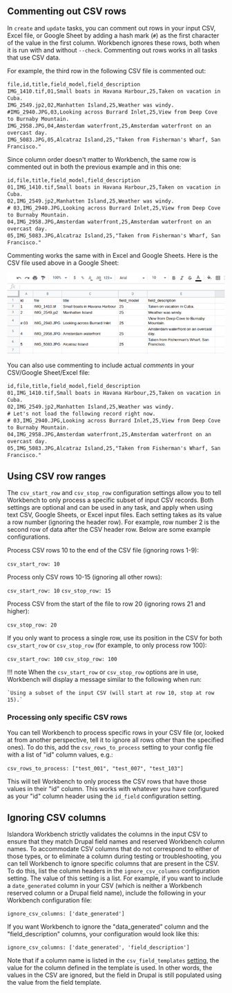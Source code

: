 ## Commenting out CSV rows

In `create` and `update` tasks, you can comment out rows in your input CSV, Excel file, or Google Sheet by adding a hash mark (`#`) as the first character of the value in the first column. Workbench ignores these rows, both when it is run with and without `--check`. Commenting out rows works in all tasks that use CSV data.

For example, the third row in the following CSV file is commented out:

```text
file,id,title,field_model,field_description
IMG_1410.tif,01,Small boats in Havana Harbour,25,Taken on vacation in Cuba.
IMG_2549.jp2,02,Manhatten Island,25,Weather was windy.
#IMG_2940.JPG,03,Looking across Burrard Inlet,25,View from Deep Cove to Burnaby Mountain.
IMG_2958.JPG,04,Amsterdam waterfront,25,Amsterdam waterfront on an overcast day.
IMG_5083.JPG,05,Alcatraz Island,25,"Taken from Fisherman's Wharf, San Francisco."
```

Since column order doesn't matter to Workbench, the same row is commented out in both the previous example and in this one:

```text
id,file,title,field_model,field_description
01,IMG_1410.tif,Small boats in Havana Harbour,25,Taken on vacation in Cuba.
02,IMG_2549.jp2,Manhatten Island,25,Weather was windy.
# 03,IMG_2940.JPG,Looking across Burrard Inlet,25,View from Deep Cove to Burnaby Mountain.
04,IMG_2958.JPG,Amsterdam waterfront,25,Amsterdam waterfront on an overcast day.
05,IMG_5083.JPG,Alcatraz Island,25,"Taken from Fisherman's Wharf, San Francisco."
```

Commenting works the same with in Excel and Google Sheets. Here is the CSV file used above in a Google Sheet:

![Google Sheet with commented row](images/google_sheet_commented_row.png)

You can also use commenting to include actual *comments* in your CSV/Google Sheet/Excel file:

```text
id,file,title,field_model,field_description
01,IMG_1410.tif,Small boats in Havana Harbour,25,Taken on vacation in Cuba.
02,IMG_2549.jp2,Manhatten Island,25,Weather was windy.
# Let's not load the following record right now.
# 03,IMG_2940.JPG,Looking across Burrard Inlet,25,View from Deep Cove to Burnaby Mountain.
04,IMG_2958.JPG,Amsterdam waterfront,25,Amsterdam waterfront on an overcast day.
05,IMG_5083.JPG,Alcatraz Island,25,"Taken from Fisherman's Wharf, San Francisco."
```

## Using CSV row ranges

The `csv_start_row` and `csv_stop_row` configuration settings allow you to tell Workbench to only process a specific subset of input CSV records. Both settings are optional and can be used in any task, and apply when using text CSV, Google Sheets, or Excel input files. Each setting takes as its value a row number (ignoring the header row). For example, row number 2 is the second row of data after the CSV header row. Below are some example configurations.

Process CSV rows 10 to the end of the CSV file (ignoring rows 1-9):

`csv_start_row: 10`

Process only CSV rows 10-15 (ignoring all other rows):

`csv_start_row: 10`
`csv_stop_row: 15`

Process CSV from the start of the file to row 20 (ignoring rows 21 and higher):

`csv_stop_row: 20`

If you only want to process a single row, use its position in the CSV for both `csv_start_row` or `csv_stop_row` (for example, to only process row 100):

`csv_start_row: 100`
`csv_stop_row: 100`

!!! note
    When the `csv_start_row` or `csv_stop_row` options are in use, Workbench will display a message similar to the following when run:

    `Using a subset of the input CSV (will start at row 10, stop at row 15).`


### Processing only specific CSV rows

You can tell Workbench to process specific rows in your CSV file (or, looked at from another perspective, tell it to ignore all rows other than the specified ones). To do this, add the `csv_rows_to_process` setting to your config file with a list of "id" column values, e.g.:

`csv_rows_to_process: ["test_001", "test_007", "test_103"]`

This will tell Workbench to only process the CSV rows that have those values in their "id" column. This works with whatever you have configured as your "id" column header using the `id_field` configuration setting.

## Ignoring CSV columns

Islandora Workbench strictly validates the columns in the input CSV to ensure that they match Drupal field names and reserved Workbench column names. To accommodate CSV columns that do not correspond to either of those types, or to eliminate a column during testing or troubleshooting, you can tell Workbench to ignore specific columns that are present in the CSV. To do this, list the column headers in the `ignore_csv_columns` configuration setting. The value of this setting is a list. For example, if you want to include a `date_generated` column in your CSV (which is neither a Workbench reserved column or a Drupal field name), include the following in your Workbench configuration file:

```
ignore_csv_columns: ['date_generated']
```

If you want Workbench to ignore the "data_generated" column and the "field_description" columns, your configuration would look like this:

```
ignore_csv_columns: ['date_generated', 'field_description']
```

Note that if a column name is listed in the `csv_field_templates` [setting](/islandora_workbench_docs/field_templates/), the value for the column defined in the template is used. In other words, the values in the CSV are ignored, but the field in Drupal is still populated using the value from the field template.


